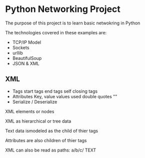 # Python Networking Project

The purpose of this project is to learn basic netwokring in Python

The technologies covered in these examples are:

* TCP/IP Model
* Sockets
* urllib
* BeautifulSoup
* JSON & XML


## XML

* Tags
    start tags
    end tags
    self closing tags 
* Attributes
   Key, value
   values used double quotes "" 
* Serialize / Deserialize 

XML elements or nodes

XML as hierarchical or tree data 

Text data ismodeled as the child of thier tags

Attributes are also children of thier tags 

XML can also be read as paths:
a/b/c/ TEXT 